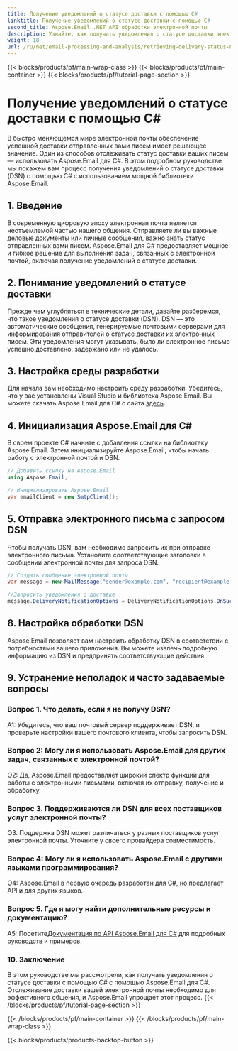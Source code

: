 ```yaml
---
title: Получение уведомлений о статусе доставки с помощью C#
linktitle: Получение уведомлений о статусе доставки с помощью C#
second_title: Aspose.Email .NET API обработки электронной почты
description: Узнайте, как получать уведомления о статусе доставки электронной почты с помощью C# и Aspose.Email для .NET.
weight: 18
url: /ru/net/email-processing-and-analysis/retrieving-delivery-status-notifications-with-csharp/
---
```


{{< blocks/products/pf/main-wrap-class >}}
{{< blocks/products/pf/main-container >}}
{{< blocks/products/pf/tutorial-page-section >}}

# Получение уведомлений о статусе доставки с помощью C#


В быстро меняющемся мире электронной почты обеспечение успешной доставки отправленных вами писем имеет решающее значение. Один из способов отслеживать статус доставки ваших писем — использовать Aspose.Email для C#. В этом подробном руководстве мы покажем вам процесс получения уведомлений о статусе доставки (DSN) с помощью C# с использованием мощной библиотеки Aspose.Email.

## 1. Введение

В современную цифровую эпоху электронная почта является неотъемлемой частью нашего общения. Отправляете ли вы важные деловые документы или личные сообщения, важно знать статус отправленных вами писем. Aspose.Email для C# предоставляет мощное и гибкое решение для выполнения задач, связанных с электронной почтой, включая получение уведомлений о статусе доставки.

## 2. Понимание уведомлений о статусе доставки

Прежде чем углубляться в технические детали, давайте разберемся, что такое уведомления о статусе доставки (DSN). DSN — это автоматические сообщения, генерируемые почтовыми серверами для информирования отправителей о статусе доставки их электронных писем. Эти уведомления могут указывать, было ли электронное письмо успешно доставлено, задержано или не удалось.

## 3. Настройка среды разработки

 Для начала вам необходимо настроить среду разработки. Убедитесь, что у вас установлены Visual Studio и библиотека Aspose.Email. Вы можете скачать Aspose.Email для C# с сайта.[здесь](https://www.aspose.com/downloads/email/net).

## 4. Инициализация Aspose.Email для C#

В своем проекте C# начните с добавления ссылки на библиотеку Aspose.Email. Затем инициализируйте Aspose.Email, чтобы начать работу с электронной почтой и DSN.

```csharp
// Добавить ссылку на Aspose.Email
using Aspose.Email;

// Инициализировать Aspose.Email
var emailClient = new SmtpClient();
```

## 5. Отправка электронного письма с запросом DSN

Чтобы получать DSN, вам необходимо запросить их при отправке электронного письма. Установите соответствующие заголовки в сообщении электронной почты для запроса DSN.

```csharp
// Создать сообщение электронной почты
var message = new MailMessage("sender@example.com", "recipient@example.com", "Subject", "Body");

//Запросить уведомления о доставке
message.DeliveryNotificationOptions = DeliveryNotificationOptions.OnSuccess | DeliveryNotificationOptions.OnFailure;
```


## 8. Настройка обработки DSN

Aspose.Email позволяет вам настроить обработку DSN в соответствии с потребностями вашего приложения. Вы можете извлечь подробную информацию из DSN и предпринять соответствующие действия.

## 9. Устранение неполадок и часто задаваемые вопросы

### Вопрос 1. Что делать, если я не получу DSN?
A1: Убедитесь, что ваш почтовый сервер поддерживает DSN, и проверьте настройки вашего почтового клиента, чтобы запросить DSN.

### Вопрос 2: Могу ли я использовать Aspose.Email для других задач, связанных с электронной почтой?
О2: Да, Aspose.Email предоставляет широкий спектр функций для работы с электронными письмами, включая их отправку, получение и обработку.

### Вопрос 3. Поддерживаются ли DSN для всех поставщиков услуг электронной почты?
О3. Поддержка DSN может различаться у разных поставщиков услуг электронной почты. Уточните у своего провайдера совместимость.

### Вопрос 4: Могу ли я использовать Aspose.Email с другими языками программирования?
О4: Aspose.Email в первую очередь разработан для C#, но предлагает API и для других языков.

### Вопрос 5. Где я могу найти дополнительные ресурсы и документацию?
 A5: Посетите[Документация по API Aspose.Email для C#](https://reference.aspose.com/email/net/) для подробных руководств и примеров.

### 10. Заключение

В этом руководстве мы рассмотрели, как получать уведомления о статусе доставки с помощью C# с помощью Aspose.Email для C#. Отслеживание доставки вашей электронной почты необходимо для эффективного общения, и Aspose.Email упрощает этот процесс.
{{< /blocks/products/pf/tutorial-page-section >}}

{{< /blocks/products/pf/main-container >}}
{{< /blocks/products/pf/main-wrap-class >}}

{{< blocks/products/products-backtop-button >}}
